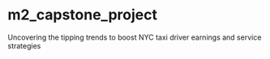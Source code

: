 # m2_capstone_project
Uncovering the tipping trends to boost NYC taxi driver earnings and service strategies

